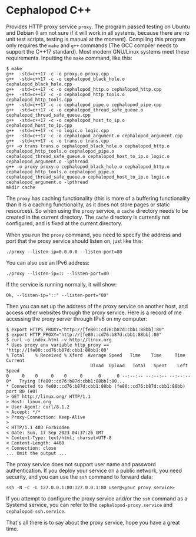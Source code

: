 # Cephalopod C++

Provides HTTP proxy service `proxy`. The program passed testing on Ubuntu and Debian (I am not sure if it will work in all systems, because there are no unit test scripts, testing is manual at the moment). Compiling this program only requires the `make` and `g++` commands (The GCC compiler needs to support the C++17 standard). Most modern GNU/Linux systems meet these requirements. Inputting the `make` command, like this:

    $ make
    g++  -std=c++17 -c -o proxy.o proxy.cpp
    g++  -std=c++17 -c -o cephalopod_black_hole.o cephalopod_black_hole.cpp
    g++  -std=c++17 -c -o cephalopod_http.o cephalopod_http.cpp
    g++  -std=c++17 -c -o cephalopod_http_tools.o cephalopod_http_tools.cpp
    g++  -std=c++17 -c -o cephalopod_pipe.o cephalopod_pipe.cpp
    g++  -std=c++17 -c -o cephalopod_thread_safe_queue.o cephalopod_thread_safe_queue.cpp
    g++  -std=c++17 -c -o cephalopod_host_to_ip.o cephalopod_host_to_ip.cpp
    g++  -std=c++17 -c -o logic.o logic.cpp
    g++  -std=c++17 -c -o cephalopod_argument.o cephalopod_argument.cpp
    g++  -std=c++17 -c -o trans.o trans.cpp
    g++ -o trans trans.o cephalopod_black_hole.o cephalopod_http.o cephalopod_http_tools.o cephalopod_pipe.o cephalopod_thread_safe_queue.o cephalopod_host_to_ip.o logic.o cephalopod_argument.o -lpthread
    g++ -o proxy proxy.o cephalopod_black_hole.o cephalopod_http.o cephalopod_http_tools.o cephalopod_pipe.o cephalopod_thread_safe_queue.o cephalopod_host_to_ip.o logic.o cephalopod_argument.o -lpthread
    mkdir cache

The `proxy` has caching functionality (this is more of a buffering functionality than it is a caching functionality, as it does not store pages or static resources). So when using the `proxy` service, a `cache` directory needs to be created in the current directory. The `cache` directory is currently not configured, and is fixed at the current directory.

When you run the `proxy` command, you need to specify the address and port that the proxy service should listen on, just like this:

    ./proxy --listen-ip=0.0.0.0 --listen-port=80

You can also use an IPv6 address:

    ./proxy --listen-ip=:: --listen-port=80

If the service is running normally, it will show:

    Ok, --listen-ip="::" --listen-port="80"

Then you can set up the address of the proxy service on another host, and access other websites through the proxy service. Here is a record of me accessing the proxy server through IPv6 on my computer:

    $ export HTTPS_PROXY="http://[fe80::cd76:b87d:cbb1:88bb]:80"
    $ export HTTP_PROXY="http://[fe80::cd76:b87d:cbb1:88bb]:80"
    $ curl -o index.html -v http://linux.org
    * Uses proxy env variable http_proxy == 'http://[fe80::cd76:b87d:cbb1:88bb]:80'
    % Total    % Received % Xferd  Average Speed   Time    Time     Time  Current
                                    Dload  Upload   Total   Spent    Left  Speed
    0     0    0     0    0     0      0      0 --:--:-- --:--:-- --:--:--     0*   Trying [fe80::cd76:b87d:cbb1:88bb]:80...
    * Connected to fe80::cd76:b87d:cbb1:88bb (fe80::cd76:b87d:cbb1:88bb) port 80 (#0)
    > GET http://linux.org/ HTTP/1.1
    > Host: linux.org
    > User-Agent: curl/8.1.2
    > Accept: */*
    > Proxy-Connection: Keep-Alive
    >
    < HTTP/1.1 403 Forbidden
    < Date: Sun, 17 Sep 2023 04:37:26 GMT
    < Content-Type: text/html; charset=UTF-8
    < Content-Length: 4460
    < Connection: close
    ... Omit the output ...

The proxy service does not support user name and password authentication. If you deploy your service on a public network, you need security, and you can use the `ssh` command to forward data:

    ssh -N -C -L 127.0.0.1:80:127.0.0.1:80 user@<your proxy service>

If you attempt to configure the proxy service and/or the `ssh` command as a Systemd service, you can refer to the `cephalopod-proxy.service` and `cephalopod-ssh.service`.

That's all there is to say about the proxy service, hope you have a great time.
